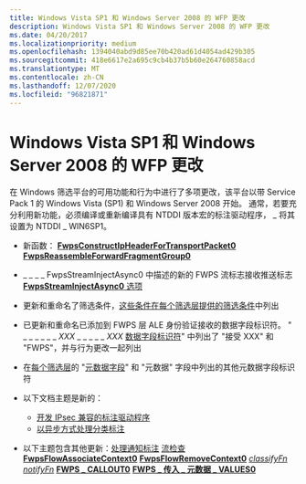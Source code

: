 ```yaml
---
title: Windows Vista SP1 和 Windows Server 2008 的 WFP 更改
description: Windows Vista SP1 和 Windows Server 2008 的 WFP 更改
ms.date: 04/20/2017
ms.localizationpriority: medium
ms.openlocfilehash: 1394040abd9d85ee70b420ad61d4054ad429b305
ms.sourcegitcommit: 418e6617e2a695c9cb4b37b5b60e264760858acd
ms.translationtype: MT
ms.contentlocale: zh-CN
ms.lasthandoff: 12/07/2020
ms.locfileid: "96821871"
---
```

# <a name="wfp-changes-for-windows-vista-sp1-and-windows-server-2008"></a>Windows Vista SP1 和 Windows Server 2008 的 WFP 更改


在 Windows 筛选平台的可用功能和行为中进行了多项更改，该平台以带 Service Pack 1 的 Windows Vista (SP1) 和 Windows Server 2008 开始。 通常，若要充分利用新功能，必须编译或重新编译具有 NTDDI 版本宏的标注驱动程序， \_ 将其设置为 NTDDI \_ WIN6SP1。

-   新函数： [**FwpsConstructIpHeaderForTransportPacket0**](/windows-hardware/drivers/ddi/fwpsk/nf-fwpsk-fwpsconstructipheaderfortransportpacket0) 
     [**FwpsReassembleForwardFragmentGroup0**](/windows-hardware/drivers/ddi/fwpsk/nf-fwpsk-fwpsreassembleforwardfragmentgroup0)
-   \_ \_ \_ \_ FwpsStreamInjectAsync0 中描述的新的 FWPS 流标志接收推送标志 [ **FwpsStreamInjectAsync0** 选项](/windows-hardware/drivers/ddi/fwpsk/nf-fwpsk-fwpsstreaminjectasync0)

-   更新和重命名了筛选条件，[这些条件在每个筛选层提供的筛选条件](./filtering-conditions-available-at-each-filtering-layer.md)中列出

-   已更新和重命名已添加到 FWPS 层 ALE 身份验证接收的数据字段标识符。 " \_ \_ \_ \_ \_ \_ *XXX* \_ \_ \_ \_ \_ *XXX* [数据字段标识符](./data-field-identifiers.md)" 中列出了 "接受 XXX" 和 "FWPS"，并与行为更改一起列出

-   在[每个筛选层](./metadata-fields-at-each-filtering-layer.md)的 "[元数据字段](./metadata-field-identifiers.md)" 和 "元数据" 字段中列出的其他元数据字段标识符

-   以下文档主题是新的：
    -   [开发 IPsec 兼容的标注驱动程序](developing-ipsec-compatible-callout-drivers.md)
    -   [以异步方式处理分类标注](processing-classify-callouts-asynchronously.md)
-   以下主题包含其他更新：[处理通知标注](processing-notify-callouts.md) 
     [流检查](stream-inspection.md) 
     [**FwpsFlowAssociateContext0**](/windows-hardware/drivers/ddi/fwpsk/nf-fwpsk-fwpsflowassociatecontext0) 
     [**FwpsFlowRemoveContext0**](/windows-hardware/drivers/ddi/fwpsk/nf-fwpsk-fwpsflowremovecontext0) 
     [*classifyFn*](/windows-hardware/drivers/ddi/fwpsk/nc-fwpsk-fwps_callout_classify_fn0) 
     [*notifyFn*](/windows-hardware/drivers/ddi/fwpsk/nc-fwpsk-fwps_callout_notify_fn0) 
     [**FWPS \_ CALLOUT0**](/windows-hardware/drivers/ddi/fwpsk/ns-fwpsk-fwps_callout0_) 
     [**FWPS \_ 传入 \_ 元数据 \_ VALUES0**](/windows-hardware/drivers/ddi/fwpsk/ns-fwpsk-fwps_incoming_metadata_values0_)

